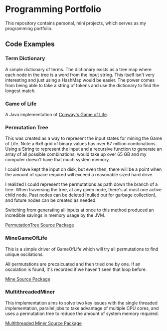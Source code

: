 # Programming Portfolio
This repository contains personal, mini projects, which serves as my programming portfolio.

## Code Examples

### Term Dictionary

A simple dictionary of terms. The dictionary exists as a tree map where each node in the tree is a word from the input string. This itself isn't very interesting and just using a HashMap would be easier. The power comes from being able to take a string of tokens and use the dictionary to find the longest match.

### Game of Life

A Java implementation of [Conway's Game of Life](https://en.wikipedia.org/wiki/Conway%27s_Game_of_Life).

### Permutation Tree

This was created as a way to represent the input states for mining the Game of Life. Note a 6x6 grid of binary values has over 67 million combinations. Using a String to represent the input and a recursive function to generate an array of all possible combinations, would take up over 65 GB and my computer doesn't have that much system memory.

I could have kept the input on disk, but even then, there will be a point when the amount of space required will exceed a reasonable sized hard drive.

I realized I could represent the permutations as path down the branch of a tree. When traversing the tree, at any given node, there's at most one active child node. Past nodes can be deleted [nulled out for garbage collection], and future nodes can be created as needed.

Switching from generating all inputs at once to this method produced an incredible savings in memory usage by the JVM.

[PermutationTree Source Package](https://github.com/tmallery/Personal/tree/master/Java/src/main/java/tgm/permutationtree/)

### MineGameOfLife

This is a simple driver of GameOfLife which will try all permutations to find unique oscilations.

All permutations are precalcuated and then tried one by one. If an oscolation is found, it's recorded if we haven't seen that loop before.

[Mine Source Package](https://github.com/tmallery/Personal/tree/master/Java/src/main/java/tgm/gameoflife/mine/)

### MultithreadedMiner

This implementation aims to solve two key issues with the single threaded implementation, parallel jobs to take advantage of multiple CPU cores, and uses a permutation tree to reduce the amount of system memory required.

[Multithreaded Miner Source Package](https://github.com/tmallery/Personal/tree/master/Java/src/main/java/tgm/gameoflife/mine/multithreaded)


